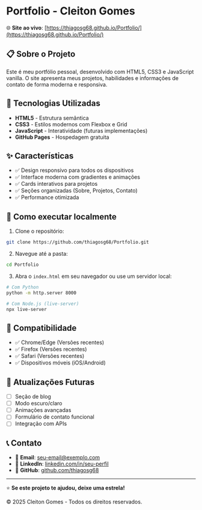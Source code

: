# Portfolio - Cleiton Gomes

🌐 **Site ao vivo**: [https://thiagosg68.github.io/Portfolio/](https://thiagosg68.github.io/Portfolio/)

## 📋 Sobre o Projeto

Este é meu portfólio pessoal, desenvolvido com HTML5, CSS3 e JavaScript vanilla. O site apresenta meus projetos, habilidades e informações de contato de forma moderna e responsiva.

## 🚀 Tecnologias Utilizadas

- **HTML5** - Estrutura semântica
- **CSS3** - Estilos modernos com Flexbox e Grid
- **JavaScript** - Interatividade (futuras implementações)
- **GitHub Pages** - Hospedagem gratuita

## ✨ Características

- ✅ Design responsivo para todos os dispositivos
- ✅ Interface moderna com gradientes e animações
- ✅ Cards interativos para projetos
- ✅ Seções organizadas (Sobre, Projetos, Contato)
- ✅ Performance otimizada

## 🔧 Como executar localmente

1. Clone o repositório:
```bash
git clone https://github.com/thiagosg68/Portfolio.git
```

2. Navegue até a pasta:
```bash
cd Portfolio
```

3. Abra o `index.html` em seu navegador ou use um servidor local:
```bash
# Com Python
python -m http.server 8000

# Com Node.js (live-server)
npx live-server
```

## 📱 Compatibilidade

- ✅ Chrome/Edge (Versões recentes)
- ✅ Firefox (Versões recentes)  
- ✅ Safari (Versões recentes)
- ✅ Dispositivos móveis (iOS/Android)

## 🔄 Atualizações Futuras

- [ ] Seção de blog
- [ ] Modo escuro/claro
- [ ] Animações avançadas
- [ ] Formulário de contato funcional
- [ ] Integração com APIs

## 📞 Contato

- 📧 **Email**: [seu-email@exemplo.com](mailto:seu-email@exemplo.com)
- 💼 **LinkedIn**: [linkedin.com/in/seu-perfil](https://www.linkedin.com/in/cleiton-dos-santos-gomes-259a882aa)
- 🐙 **GitHub**: [github.com/thiagosg68](https://github.com/thiagosg68)

---

⭐ **Se este projeto te ajudou, deixe uma estrela!**

© 2025 Cleiton Gomes - Todos os direitos reservados.
